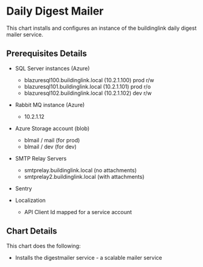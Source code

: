 # Daily Digest Mailer

This chart installs and configures an instance of the buildinglink 
daily digest mailer service.

## Prerequisites Details

* SQL Server instances (Azure)
  * blazuresql100.buildinglink.local (10.2.1.100) prod r/w
  * blazuresql101.buildinglink.local (10.2.1.101) prod r/o
  * blazuresql102.buildinglink.local (10.2.1.102) dev r/w
  
* Rabbit MQ instance (Azure)
  * 10.2.1.12

* Azure Storage account (blob)
  * blmail / mail (for prod)
  * blmail / dev  (for dev)

* SMTP Relay Servers
  * smtprelay.buildinglink.local  (no attachments)
  * smtprelay2.buildinglink.local (with attachments)

* Sentry

* Localization
  * API Client Id mapped for a service account


## Chart Details

This chart does the following:

* Installs the digestmailer service - a scalable mailer service
  